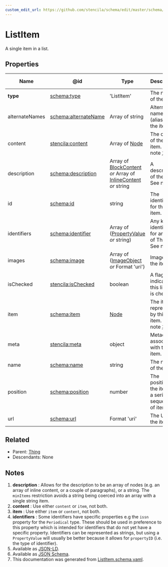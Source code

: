 ```yaml
---
custom_edit_url: https://github.com/stencila/schema/edit/master/schema/ListItem.schema.yaml
---
```


# ListItem

A single item in a list.

## Properties

| Name           | @id                                                             | Type                                                                                                                   | Description                                                         | Inherited from                   |
| -------------- | --------------------------------------------------------------- | ---------------------------------------------------------------------------------------------------------------------- | ------------------------------------------------------------------- | -------------------------------- |
| **type**       | [schema:type](https://schema.org/type)                          | 'ListItem'                                                                                                             | The name of the type.                                               | [Entity](../other/Entity.md)     |
| alternateNames | [schema:alternateName](https://schema.org/alternateName)        | Array of string                                                                                                        | Alternate names (aliases) for the item.                             | [Thing](../other/Thing.md)       |
| content        | [stencila:content](https://schema.stenci.la/content.jsonld)     | Array of [Node](../other/Node.md)                                                                                      | The content of the list item. See note [2](#notes).                 | [ListItem](../prose/ListItem.md) |
| description    | [schema:description](https://schema.org/description)            | Array of [BlockContent](../prose/BlockContent.md) _or_ Array of [InlineContent](../prose/InlineContent.md) _or_ string | A description of the item. See note [1](#notes).                    | [Thing](../other/Thing.md)       |
| id             | [schema:id](https://schema.org/id)                              | string                                                                                                                 | The identifier for this item.                                       | [Entity](../other/Entity.md)     |
| identifiers    | [schema:identifier](https://schema.org/identifier)              | Array of ([PropertyValue](../other/PropertyValue.md) _or_ string)                                                      | Any kind of identifier for any kind of Thing. See note [4](#notes). | [Thing](../other/Thing.md)       |
| images         | [schema:image](https://schema.org/image)                        | Array of ([ImageObject](../media/ImageObject.md) _or_ Format 'uri')                                                    | Images of the item.                                                 | [Thing](../other/Thing.md)       |
| isChecked      | [stencila:isChecked](https://schema.stenci.la/isChecked.jsonld) | boolean                                                                                                                | A flag to indicate if this list item is checked.                    | [ListItem](../prose/ListItem.md) |
| item           | [schema:item](https://schema.org/item)                          | [Node](../other/Node.md)                                                                                               | The item represented by this list item. See note [3](#notes).       | [ListItem](../prose/ListItem.md) |
| meta           | [stencila:meta](https://schema.stenci.la/meta.jsonld)           | object                                                                                                                 | Metadata associated with this item.                                 | [Entity](../other/Entity.md)     |
| name           | [schema:name](https://schema.org/name)                          | string                                                                                                                 | The name of the item.                                               | [Thing](../other/Thing.md)       |
| position       | [schema:position](https://schema.org/position)                  | number                                                                                                                 | The position of the item in a series or sequence of items.          | [ListItem](../prose/ListItem.md) |
| url            | [schema:url](https://schema.org/url)                            | Format 'uri'                                                                                                           | The URL of the item.                                                | [Thing](../other/Thing.md)       |

## Related

-   Parent: [Thing](../other/Thing.md)
-   Descendants: None

## Notes

1.  **description** : Allows for the description to be an array of nodes (e.g. an array of inline content, or a couple of paragraphs), or a string. The `minItems` restriction avoids a string being coerced into an array with a single string item.
2.  **content** : Use either `content` or `item`, not both.
3.  **item** : Use either `item` or `content`, not both.
4.  **identifiers** : Some identifiers have specific properties e.g the `issn` property for the `Periodical` type. These should be used in preference to this property which is intended for identifiers that do not yet have a specific property. Identifiers can be represented as strings, but using a `PropertyValue` will usually be better because it allows for `propertyID` (i.e. the type of identifier).
5.  Available as [JSON-LD](https://schema.stenci.la/ListItem.jsonld).
6.  Available as [JSON Schema](https://schema.stenci.la/v1/ListItem.schema.json).
7.  This documentation was generated from [ListItem.schema.yaml](https://github.com/stencila/schema/blob/master/schema/ListItem.schema.yaml).
